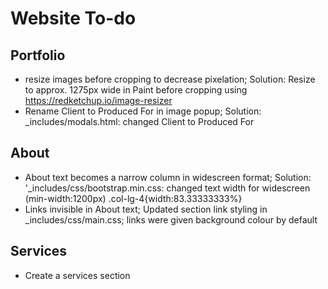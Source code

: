 # Website To-do

## Portfolio
* resize images before cropping to decrease pixelation; Solution: Resize to approx. 1275px wide in Paint before cropping using https://redketchup.io/image-resizer
* Rename Client to Produced For in image popup; Solution: _includes/modals.html: changed Client to Produced For

## About
* About text becomes a narrow column in widescreen format; Solution: '_includes/css/bootstrap.min.css: changed text width for widescreen (min-width:1200px) .col-lg-4{width:83.33333333%}
* Links invisible in About text; Updated section link styling in _includes/css/main.css; links were given background colour by default


## Services
* Create a services section

